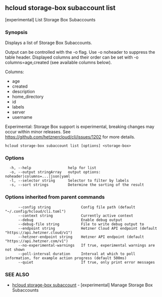 ## hcloud storage-box subaccount list

[experimental] List Storage Box Subaccounts

### Synopsis

Displays a list of Storage Box Subaccounts.

Output can be controlled with the -o flag. Use -o noheader to suppress the
table header. Displayed columns and their order can be set with
-o columns=age,created (see available columns below).

Columns:
 - age
 - created
 - description
 - home_directory
 - id
 - labels
 - server
 - username

Experimental: Storage Box support is experimental, breaking changes may occur within minor releases.
See https://github.com/hetznercloud/cli/issues/1202 for more details.


```
hcloud storage-box subaccount list [options] <storage-box>
```

### Options

```
  -h, --help                 help for list
  -o, --output stringArray   output options: noheader|columns=...|json|yaml
  -l, --selector string      Selector to filter by labels
  -s, --sort strings         Determine the sorting of the result
```

### Options inherited from parent commands

```
      --config string              Config file path (default "~/.config/hcloud/cli.toml")
      --context string             Currently active context
      --debug                      Enable debug output
      --debug-file string          File to write debug output to
      --endpoint string            Hetzner Cloud API endpoint (default "https://api.hetzner.cloud/v1")
      --hetzner-endpoint string    Hetzner API endpoint (default "https://api.hetzner.com/v1")
      --no-experimental-warnings   If true, experimental warnings are not shown
      --poll-interval duration     Interval at which to poll information, for example action progress (default 500ms)
      --quiet                      If true, only print error messages
```

### SEE ALSO

* [hcloud storage-box subaccount](hcloud_storage-box_subaccount.md)	 - [experimental] Manage Storage Box Subaccounts
